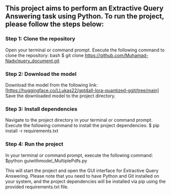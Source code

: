 ## This project aims to perform an Extractive Query Answering task using Python. To run the project, please follow the steps below:

### Step 1: Clone the repository

Open your terminal or command prompt.
Execute the following command to clone the repository:
bash
$ git clone https://github.com/Muhamad-Nady/query_document.git

### Step 2: Download the model
Download the model from the following link:
[https://huggingface.co/LLukas22/gpt4all-lora-quantized-ggjt/tree/main]
Save the downloaded model to the project directory.

### Step 3: Install dependencies
Navigate to the project directory in your terminal or command prompt.
Execute the following command to install the project dependencies:
$ pip install -r requirements.txt

### Step 4: Run the project
In your terminal or command prompt, execute the following command:
$python guiwithmodel_MultiplePdfs.py

This will start the project and open the GUI interface for Extractive Query Answering.
Please note that you need to have Python and Git installed on your system, and the project dependencies will be installed via pip using the provided requirements.txt file.
